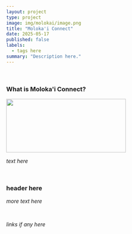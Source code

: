 ```yaml
---
layout: project
type: project
image: img/molokai/image.png
title: "Moloka'i Connect"
date: 2025-05-17
published: false
labels:
  - tags here
summary: "Description here."
---
```


&nbsp;

### What is Moloka'i Connect?

<img width="320px" height="143px"
     class="float-start pe-4" 
     src="../img/molokai/image.png" >

*text here*

&nbsp;

### header here

*more text here*

&nbsp;

*links if any here*
